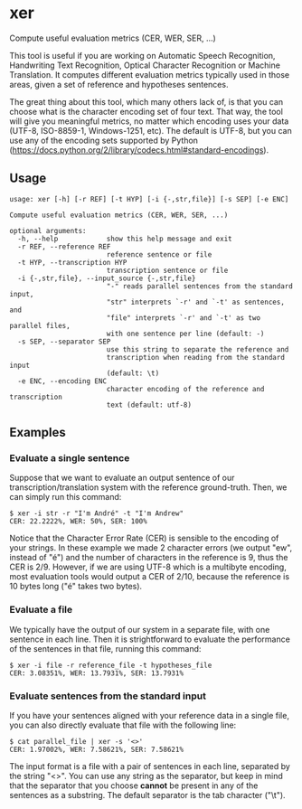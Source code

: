 xer
===

Compute useful evaluation metrics (CER, WER, SER, ...)

This tool is useful if you are working on Automatic Speech Recognition,
Handwriting Text Recognition, Optical Character Recognition or Machine
Translation. It computes different evaluation metrics typically used in those
areas, given a set of reference and hypotheses sentences.

The great thing about this tool, which many others lack of, is that you can
choose what is the character encoding set of four text. That way, the tool will
give you meaningful metrics, no matter which encoding uses your data (UTF-8,
ISO-8859-1, Windows-1251, etc). The default is UTF-8, but you can use any of
the encoding sets supported by Python
(https://docs.python.org/2/library/codecs.html#standard-encodings).

## Usage

```
usage: xer [-h] [-r REF] [-t HYP] [-i {-,str,file}] [-s SEP] [-e ENC]

Compute useful evaluation metrics (CER, WER, SER, ...)

optional arguments:
  -h, --help            show this help message and exit
  -r REF, --reference REF
                        reference sentence or file
  -t HYP, --transcription HYP
                        transcription sentence or file
  -i {-,str,file}, --input_source {-,str,file}
                        "-" reads parallel sentences from the standard input,
                        "str" interprets `-r' and `-t' as sentences, and
                        "file" interprets `-r' and `-t' as two parallel files,
                        with one sentence per line (default: -)
  -s SEP, --separator SEP
                        use this string to separate the reference and
                        transcription when reading from the standard input
                        (default: \t)
  -e ENC, --encoding ENC
                        character encoding of the reference and transcription
                        text (default: utf-8)
```

## Examples

### Evaluate a single sentence

Suppose that we want to evaluate an output sentence of our
transcription/translation system with the reference ground-truth. Then, we can
simply run this command:

```
$ xer -i str -r "I'm André" -t "I'm Andrew"
CER: 22.2222%, WER: 50%, SER: 100%
```

Notice that the Character Error Rate (CER) is sensible to the encoding of your
strings. In these example we made 2 character errors (we output "ew", instead
of "é") and the number of characters in the reference is 9, thus the CER is
2/9. However, if we are using UTF-8 which is a multibyte encoding, most
evaluation tools would output a CER of 2/10, because the reference is 10 bytes
long ("é" takes two bytes).

### Evaluate a file

We typically have the output of our system in a separate file, with one
sentence in each line. Then it is strightforward to evaluate the performance of
the sentences in that file, running this command:

```
$ xer -i file -r reference_file -t hypotheses_file
CER: 3.08351%, WER: 13.7931%, SER: 13.7931%
```

### Evaluate sentences from the standard input

If you have your sentences aligned with your reference data in a single file,
you can also directly evaluate that file with the following line:

```
$ cat parallel_file | xer -s '<>'
CER: 1.97002%, WER: 7.58621%, SER: 7.58621%
```

The input format is a file with a pair of sentences in each line, separated by
the string "<>". You can use any string as the separator, but keep in mind that
the separator that you choose **cannot** be present in any of the sentences as
a substring. The default separator is the tab character ("\t").
